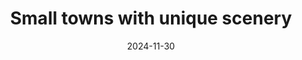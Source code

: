 ---
layout: layouts/hero-episode.njk
tags: hero
date: "2024-11-30"
title: Small towns with unique scenery
datum: 30.11. 2024
foto1024: /images/uploads/small_towns_unique_scenery_1024x768.jpg
foto1440: /images/uploads/small_towns_unique_scenery_1440x825.jpg
alt: INTERNATIONAL SCULPTURE SYMPOSIUM VYŠNÉ RUŽBACHY
link: https://www.stvr.sk/televizia/archiv/14252/503008#811
header: Latest episode
tv: STVR :2
cta: Play episode
logo: logo_DVOJKA_biele.svg
---